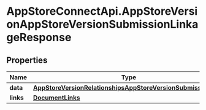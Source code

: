 # AppStoreConnectApi.AppStoreVersionAppStoreVersionSubmissionLinkageResponse

## Properties

Name | Type | Description | Notes
------------ | ------------- | ------------- | -------------
**data** | [**AppStoreVersionRelationshipsAppStoreVersionSubmissionData**](AppStoreVersionRelationshipsAppStoreVersionSubmissionData.md) |  | 
**links** | [**DocumentLinks**](DocumentLinks.md) |  | 



